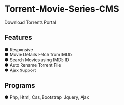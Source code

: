 # Torrent-Movie-Series-CMS
Download Torrents Portal

<h2> Features </h2>
 ● Responsive <br>
 ● Movie Details Fetch from IMDb <br>
 ● Search Movies using IMDb ID <br>
 ● Auto Rename Torrent File <br>
 ● Ajax Support

<h2> Programs </h2>
 ● Php, Html, Css, Bootstrap, Jquery, Ajax
